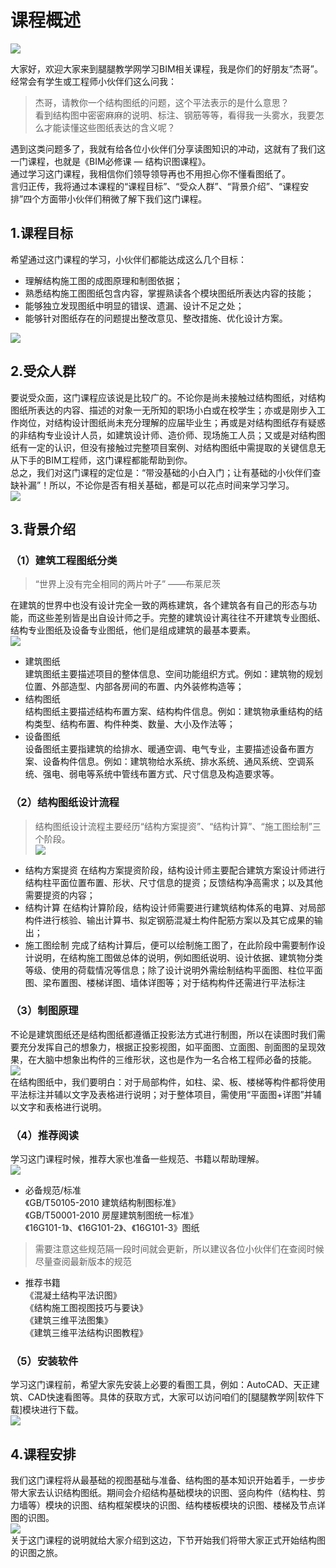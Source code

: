 # 课程概述
![](images/001封面.jpg)

大家好，欢迎大家来到腿腿教学网学习BIM相关课程，我是你们的好朋友“杰哥”。  
经常会有学生或工程师小伙伴们这么问我：  
>杰哥，请教你一个结构图纸的问题，这个平法表示的是什么意思？  
看到结构图中密密麻麻的说明、标注、钢筋等等，看得我一头雾水，我要怎么才能读懂这些图纸表达的含义呢？

遇到这类问题多了，我就有给各位小伙伴们分享读图知识的冲动，这就有了我们这一门课程，也就是《BIM必修课 — 结构识图课程》。  
通过学习这门课程，我相信你们领导领导再也不用担心你不懂看图纸了。  
言归正传，我将通过本课程的“课程目标”、“受众人群”、“背景介绍”、“课程安排”四个方面带小伙伴们稍微了解下我们这门课程。  

## 1.课程目标
希望通过这门课程的学习，小伙伴们都能达成这么几个目标：
> 
- 理解结构施工图的成图原理和制图依据；  
- 熟悉结构施工图图纸包含内容，掌握熟读各个模块图纸所表达内容的技能；  
- 能够独立发现图纸中明显的错误、遗漏、设计不足之处；  
- 能够针对图纸存在的问题提出整改意见、整改措施、优化设计方案。

![](images/1-1课程目标.jpg)

## 2.受众人群
要说受众面，这门课程应该说是比较广的。不论你是尚未接触过结构图纸，对结构图纸所表达的内容、描述的对象一无所知的职场小白或在校学生；亦或是刚步入工作岗位，对结构设计图纸尚未充分理解的应届毕业生；再或是对结构图纸存有疑惑的非结构专业设计人员，如建筑设计师、造价师、现场施工人员；又或是对结构图纸有一定的认识，但没有接触过完整项目案例、对结构图纸中需提取的关键信息无从下手的BIM工程师，这门课程都能帮助到你。  
总之，我们对这门课程的定位是：“带没基础的小白入门；让有基础的小伙伴们查缺补漏”！所以，不论你是否有相关基础，都是可以花点时间来学习学习。  
![](images/1-2受众人群.jpg)

## 3.背景介绍
### （1）建筑工程图纸分类

> “世界上没有完全相同的两片叶子”   ——布莱尼茨

在建筑的世界中也没有设计完全一致的两栋建筑，各个建筑各有自己的形态与功能，而这些差别皆是出自设计师之手。完整的建筑设计离往往不开建筑专业图纸、结构专业图纸及设备专业图纸，他们是组成建筑的最基本要素。    
![](images/1-3背景介绍1.jpg)  
- 建筑图纸  
  建筑图纸主要描述项目的整体信息、空间功能组织方式。例如：建筑物的规划位置、外部造型、内部各房间的布置、内外装修构造等；
- 结构图纸  
  结构图纸主要描述结构布置方案、结构构件信息。例如：建筑物承重结构的结构类型、结构布置、构件种类、数量、大小及作法等；  
- 设备图纸  
设备图纸主要指建筑的给排水、暖通空调、电气专业，主要描述设备布置方案、设备构件信息。例如：建筑物给水系统、排水系统、通风系统、空调系统、强电、弱电等系统中管线布置方式、尺寸信息及构造要求等。
### （2）结构图纸设计流程
> 结构图纸设计流程主要经历“结构方案提资”、“结构计算”、“施工图绘制”三个阶段。  
![](images/1-4背景介绍2.jpg)

- 结构方案提资
在结构方案提资阶段，结构设计师主要配合建筑方案设计师进行结构柱平面位置布置、形状、尺寸信息的提资；反馈结构净高需求；以及其他需要提资的内容；
- 结构计算
在结构计算阶段，结构设计师需要进行建筑结构体系的电算、对局部构件进行核验、输出计算书、拟定钢筋混凝土构件配筋方案以及其它成果的输出；
- 施工图绘制
完成了结构计算后，便可以绘制施工图了，在此阶段中需要制作设计说明，在结构施工图做总体的说明，例如图纸说明、设计依据、建筑物分类等级、使用的荷载情况等信息；除了设计说明外需绘制结构平面图、柱位平面图、梁布置图、楼梯详图、墙体详图等；对于结构构件还需进行平法标注
### （3）制图原理
不论是建筑图纸还是结构图纸都遵循正投影法方式进行制图，所以在读图时我们需要充分发挥自己的想象力，根据正投影视图，如平面图、立面图、剖面图的呈现效果，在大脑中想象出构件的三维形状，这也是作为一名合格工程师必备的技能。  
![](images/1-5背景介绍3.jpg)  
在结构图纸中，我们要明白：对于局部构件，如柱、梁、板、楼梯等构件都将使用平法标注并辅以文字及表格进行说明；对于整体项目，需使用“平面图+详图”并辅以文字和表格进行说明。
### （4）推荐阅读
学习这门课程时候，推荐大家也准备一些规范、书籍以帮助理解。  
![](images/1-6背景介绍4.jpg)  
- 必备规范/标准  
《GB/T50105-2010 建筑结构制图标准》  
《GB/T50001-2010 房屋建筑制图统一标准》  
《16G101-1》、《16G101-2》、《16G101-3》图纸  
>需要注意这些规范隔一段时间就会更新，所以建议各位小伙伴们在查阅时候尽量查阅最新版本的规范

- 推荐书籍  
《混凝土结构平法识图》  
《结构施工图视图技巧与要诀》  
《建筑三维平法图集》  
《建筑三维平法结构识图教程》
### （5）安装软件
学习这门课程前，希望大家先安装上必要的看图工具，例如：AutoCAD、天正建筑、CAD快速看图等。具体的获取方式，大家可以访问咱们的[腿腿教学网|软件下载]模块进行下载。  
![](images/1-7背景介绍5.jpg)  

## 4.课程安排
我们这门课程将从最基础的视图基础与准备、结构图的基本知识开始着手，一步步带大家去认识结构图纸。期间会介绍结构基础模块的识图、竖向构件（结构柱、剪力墙等）模块的识图、结构框架模块的识图、结构楼板模块的识图、楼梯及节点详图的识图。  
![](images/1-8课程安排.jpg)  
关于这门课程的说明就给大家介绍到这边，下节开始我们将带大家正式开始结构图的识图之旅。

